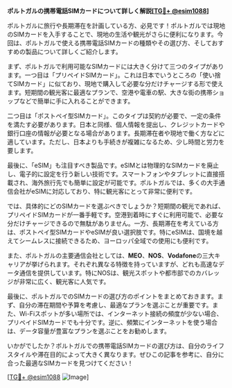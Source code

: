 **ポルトガルの携帯電話SIMカードについて詳しく解説[[TG💪+ @esim1088](https://t.me/s/esim1088)]**

ポルトガルに旅行や長期滞在を計画している方、必見です！ポルトガルでは現地のSIMカードを入手することで、現地の生活や観光がさらに便利になります。今回は、ポルトガルで使える携帯電話SIMカードの種類やその選び方、そしておすすめの製品について詳しくご紹介します。

まず、ポルトガルで利用可能なSIMカードには大きく分けて三つのタイプがあります。一つ目は「プリペイドSIMカード」。これは日本でいうところの「使い捨てSIMカード」に似ており、現地で購入して必要な分だけチャージする形で使えます。短期間の観光客に最適なプランで、空港や電車の駅、大きな街の携帯ショップなどで簡単に手に入れることができます。

二つ目は「ポストペイ型SIMカード」。このタイプは契約が必要で、一定の条件を満たす必要があります。日本と同様、個人情報を提出し、クレジットカードや銀行口座の情報が必要となる場合があります。長期滞在者や現地で働く方などに適しています。ただし、日本よりも手続きが複雑になるため、少し時間と労力を要します。

最後に、「eSIM」も注目すべき製品です。eSIMとは物理的なSIMカードを廃止し、電子的に設定を行う新しい技術です。スマートフォンやタブレットに直接搭載され、海外旅行先でも簡単に設定が可能です。ポルトガルでは、多くの大手通信会社がeSIMに対応しており、特に観光客にとって非常に便利です。

では、具体的にどのSIMカードを選ぶべきでしょうか？短期間の観光であれば、プリペイドSIMカードが一番手軽です。空港到着時にすぐに利用可能で、必要な分だけチャージできるので無駄がありません。一方、長期滞在を考えている方は、ポストペイ型SIMカードやeSIMが良い選択肢です。特にeSIMは、国境を越えてシームレスに接続できるため、ヨーロッパ全域での使用にも便利です。

また、ポルトガルの主要通信会社としては、**MEO**、**NOS**、**Vodafone**の三大キャリアが挙げられます。それぞれ異なる特徴を持っていますが、どれも高速なデータ通信を提供しています。特にNOSは、観光スポットや都市部でのカバレッジが非常に広く、観光客に人気です。

最後に、ポルトガルでのSIMカードの選び方のポイントをまとめておきます。まず、自分の滞在期間や予算を考慮し、最適なプランを選ぶことが重要です。また、Wi-Fiスポットが多い場所では、インターネット接続の頻度が少ない場合、プリペイドSIMカードでも十分です。逆に、頻繁にインターネットを使う場合は、データ容量が豊富なプランを選ぶことをお勧めします。

いかがでしたか？ポルトガルでの携帯電話SIMカードの選び方は、自分のライフスタイルや滞在目的によって大きく異なります。ぜひこの記事を参考に、自分に合った最適なSIMカードを見つけてください！

[[TG💪+ @esim1088](https://t.me/s/esim1088) ![Image](https://i.postimg.cc/Y0z9fWf4/image.png)]